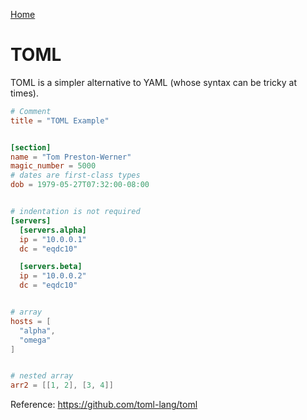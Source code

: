[Home](../README.md)

# TOML

TOML is a simpler alternative to YAML (whose syntax can be tricky at times).

```toml
# Comment
title = "TOML Example"


[section]
name = "Tom Preston-Werner"
magic_number = 5000
# dates are first-class types
dob = 1979-05-27T07:32:00-08:00


# indentation is not required
[servers]
  [servers.alpha]
  ip = "10.0.0.1"
  dc = "eqdc10"

  [servers.beta]
  ip = "10.0.0.2"
  dc = "eqdc10"


# array
hosts = [
  "alpha",
  "omega"
]


# nested array
arr2 = [[1, 2], [3, 4]]
```

Reference: https://github.com/toml-lang/toml
